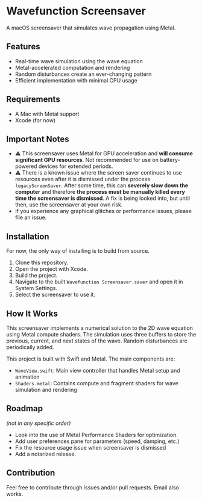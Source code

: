 # Wavefunction Screensaver

A macOS screensaver that simulates wave propagation using Metal.

## Features

- Real-time wave simulation using the wave equation
- Metal-accelerated computation and rendering
- Random disturbances create an ever-changing pattern
- Efficient implementation with minimal CPU usage

## Requirements

- A Mac with Metal support
- Xcode (for now)

## Important Notes

- ⚠️ This screensaver uses Metal for GPU acceleration and **will consume significant GPU resources**. Not recommended for use on battery-powered devices for extended periods.
- ⚠️ There is a known issue where the screen saver continues to use resources even after it is dismissed under the process `legacyScreenSaver`. After some time, this can **severely slow down the computer** and therefore **the process must be manually killed every time the screensaver is dismissed**. A fix is being looked into, but until then, use the screensaver at your own risk.
- If you experience any graphical glitches or performance issues, please file an issue.

## Installation

For now, the only way of installing is to build from source.

1. Clone this repository.
2. Open the project with Xcode.
3. Build the project.
4. Navigate to the built `Wavefunction Screensaver.saver` and open it in System Settings.
5. Select the screensaver to use it.

## How It Works

This screensaver implements a numerical solution to the 2D wave equation using Metal compute shaders. The simulation uses three buffers to store the previous, current, and next states of the wave. Random disturbances are periodically added.

This project is built with Swift and Metal. The main components are:

- `WaveView.swift`: Main view controller that handles Metal setup and animation
- `Shaders.metal`: Contains compute and fragment shaders for wave simulation and rendering

## Roadmap
*(not in any specific order)*
- Look into the use of Metal Performance Shaders for optimization.
- Add user preferences pane for parameters (speed, damping, etc.)
- Fix the resource usage issue when screensaver is dismissed
- Add a notarized release.


## Contribution

Feel free to contribute through issues and/or pull requests. Email also works.